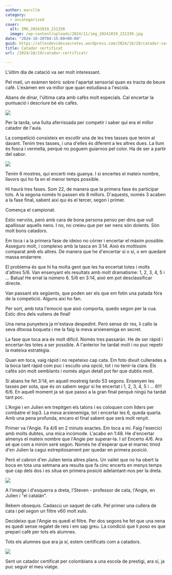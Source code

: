 ```yaml
---
author: marcllm
category:
  - uncategorized
cover:
  alt: IMG_20241019_231330
  image: /wp-content/uploads/2024/11/img_20241019_231330.jpg
date: "2024-10-20T04:15:00+00:00"
guid: https://atlesdevidessecretes.wordpress.com/2024/10/20/catador-certificat/
title: Catador certificat
url: /2024/10/19/catador-certificat/

---
```

L'últim dia de catació va ser molt interessant.



Pel matí, un exàmen teòric sobre l'apartat sensorial quan es tracta de beure cafè. L'exàmen em va millor que quan estudiava a l'escola.



Abans de dinar, l'última cata amb cafès molt especials. Cal encertar la puntuació i descriure bé els cafès.

[![](https://blogger.googleusercontent.com/img/a/AVvXsEi-Gd7dYSx_YZfwufp3SPayhU-vx2Dw-Z6SRKNN_KMGlccqP7Po13duOE6cgkBEER6bF60sUqLNi7uA8hXK6Rgx1iQFGnmKVtmY26nMGg84LyX-BWCs0pFUucsu2su0qLqo4vVjKCu7Kpi9h47LFC5xmrrd2mORTQAKK5E20ZqhCJpOg43WUblp76mulrJW)](https://blogger.googleusercontent.com/img/a/AVvXsEi-Gd7dYSx_YZfwufp3SPayhU-vx2Dw-Z6SRKNN_KMGlccqP7Po13duOE6cgkBEER6bF60sUqLNi7uA8hXK6Rgx1iQFGnmKVtmY26nMGg84LyX-BWCs0pFUucsu2su0qLqo4vVjKCu7Kpi9h47LFC5xmrrd2mORTQAKK5E20ZqhCJpOg43WUblp76mulrJW)



Per la tarda, una lluita aferrissada per competir i saber qui era el millor catador de l'aula.



La competició consisteix en escollir una de les tres tasses que tenim al davant. Tenim tres tasses, i una d'elles és diferent a les altres dues. La llum és fosca i vermella, perquè no poguem guiarnos pel color. Ha de ser a partir del sabor.

[![](https://blogger.googleusercontent.com/img/a/AVvXsEixmHR3kBAfGLf9fRujKqHLeUzp7hk_6jU0HhBH9yHMpmpVTpi4yXeeHtXrmIHBNhAlV1Mt3lGysJDy4ZkPpglQY4hKnNKjfRjTE7Og20fG9cFjPZKJWoTHV8pyO9PF1saeBbWkRDnm6BL_Ws496MNnIKW9OdiN2d4qdGNk_1gqfLxr0RkFWCMuIH125oVb)](https://blogger.googleusercontent.com/img/a/AVvXsEixmHR3kBAfGLf9fRujKqHLeUzp7hk_6jU0HhBH9yHMpmpVTpi4yXeeHtXrmIHBNhAlV1Mt3lGysJDy4ZkPpglQY4hKnNKjfRjTE7Og20fG9cFjPZKJWoTHV8pyO9PF1saeBbWkRDnm6BL_Ws496MNnIKW9OdiN2d4qdGNk_1gqfLxr0RkFWCMuIH125oVb)



Tenim 6 mostres, qui encerti més guanya. I si encertes el mateix nombre, llavors qui ho fa en el menor temps possible.

Hi haurà tres fases. Som 22, de manera que la primera fase és participar tots. A la segona només hi passen els 8 millors. D'aquests, només 3 acaben a la fase final, sabent així qui és el tercer, segon i primer.



Comença el campionat.



Estic nerviós, però amb cara de bona persona penso per dins que vull apallissar aquells nens. I no, no creieu que per ser nens són dolents. Són molt bons catadors.



Em toca i a la primera fase de ideixo no córrer i encertar el màxim possible. Asseguro molt, i compleixo amb la tasca en 3:14. Això és moltíssim comparat amb els altres. De manera que he d'encertar si o si, o em quedaré massa endarrere.



El problema és que hi ha molta gent que les ha encertat totes i molts d'altres 5/6. Van ensenyant els resultats amb molt dramatisme: 1, 2, 3, 4, 5 i ... Batua! He errat la número 6. 5/6 en 3:14, això em pot desclassificar directe.



Van passant els següents, que poden ser els que em fotin una patada fóra de la competició. Alguns així ho fan.



Per sort, amb tota l'emoció que això comporta, quedo segon per la cua. Estic dins dels vuitens de final!



Una nena punyetera ja m'estava despedint. Però sense dir res, li callo la seva ditxosa boqueta i me la faig la meva arxienemiga en secret.



La fase que toca ara és molt difícil. Només tres passaràn. He de ser ràpid i encertar-les totes a ser possible. A l'anterior he tardat molt i no puc repetir la mateixa estratègia.



Quan em toca, vaig ràpid i no repeteixo cap cata. Em foto divuit cullerades a la boca tant ràpid com puc i escullo una opció, tot i no tenir-la clara. Els cafès són molt semblants i només algun detall pot fer que dubtis molt.



Si abans he fet 3:14, en aquell mostreig tardo 53 segons. Ensenyen les tasses per sota, que és on sabem segur si he encertat i 1, 2, 3, 4, 5 i ... 6!!! 6/6. En aquell moment ja sé que passo a la gran final perquè ningú ha tardat tant poc.



L'Angie i en Julien em trepitgen els talons i es coloquen com líders per combatre el top3. La meva arxienemiga, tot i encertar les 6, queda quarta. Amb una pena profunda, encaro el final sabent que serà molt renyit.



Primer va l'Angie. Fa 4/6 en 2 minuts exactes. Em toca a mi. Faig l'exercici amb molts dubtes, una mica incòmode. L'acabo en 1:48. He d'encertar almenys el mateix nombre que l'Angie per superar-la. I si! Encerto 4/6. Ara sé que com a mínim seré segon. Només he d'esperar que el marrec tímid d'en Julien la cagui estrepitosament per quedar en primera posició.



Però el cabron d'en Julien tenia altres plans. Un vailet que no ha obert la boca en tota una setmana ara resulta que fa cinc encerts en menys temps que cap dels dos i es situa en primera posició adelantant-nos per la dreta.



[![](https://blogger.googleusercontent.com/img/a/AVvXsEjUqdI_JI_nB0z-WT52enIsNP-Kl9Qxw89_zH922dUTrtcgeiwFopID6m3PG8omVQ4J1Vwt9LVqas3bTwBL4ow3OaJ-fN6T3S97FgD-BkhMBj1bq1XP7tgEgRDa3m8bGsSrIfx3YK1gp4GQLZKUmbyVp2xbE7ljUEqW_ARNk76EffyttO2eV22ko79z-4ZR)](https://blogger.googleusercontent.com/img/a/AVvXsEjUqdI_JI_nB0z-WT52enIsNP-Kl9Qxw89_zH922dUTrtcgeiwFopID6m3PG8omVQ4J1Vwt9LVqas3bTwBL4ow3OaJ-fN6T3S97FgD-BkhMBj1bq1XP7tgEgRDa3m8bGsSrIfx3YK1gp4GQLZKUmbyVp2xbE7ljUEqW_ARNk76EffyttO2eV22ko79z-4ZR)

A l'imatge i d'esquerra a dreta, l'Steven - professor de cata, l'Angie, en Julien i "el catalán".



Rebem obsequis. Cadascú un saquet de cafè. Pel primer una cullera de cata i pel segon un filtre v60 molt xulo.



Decideixo que l'Angie es quedi el filtre. Per dos segons he fet que una nena es quedi sense regalet de reis i em sap greu. La condició que li poso es que prepari cafè per tots els alumnes.



Tots els alumnes que ara ja sí, estem certificats com a catadors.

[![](https://blogger.googleusercontent.com/img/a/AVvXsEh_3IfSv6qJUCmoBBJ5MvxRVLE4R0otT9jCYZOgopLNoRB8cOF09Xi1YsQb7-RuV_tnskB4oxiy77mEreV7tIaAV75iOKPvlj9OktUvA3dZcnUqOB2i0XC-_hav7O8jLFJwUPkN9B-bRMKl9nomDhl3AUGcqMdXpJts1SoKbha6F5orNrcGIFOlypSq6VxR)](https://blogger.googleusercontent.com/img/a/AVvXsEh_3IfSv6qJUCmoBBJ5MvxRVLE4R0otT9jCYZOgopLNoRB8cOF09Xi1YsQb7-RuV_tnskB4oxiy77mEreV7tIaAV75iOKPvlj9OktUvA3dZcnUqOB2i0XC-_hav7O8jLFJwUPkN9B-bRMKl9nomDhl3AUGcqMdXpJts1SoKbha6F5orNrcGIFOlypSq6VxR)



Sent un catador certificat per colombians a una escola de prestigi, ara sí, ja puc seguir el meu viatge.
